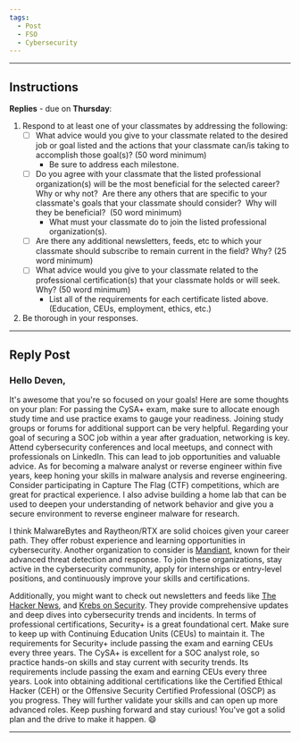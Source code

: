 ```yaml
---
tags:
  - Post
  - FSO
  - Cybersecurity
---
```

___
## Instructions
**Replies** - due on **Thursday**:
1. Respond to at least one of your classmates by addressing the following:  
	- [ ] What advice would you give to your classmate related to the desired job or goal listed and the actions that your classmate can/is taking to accomplish those goal(s)? (50 word minimum)
		- Be sure to address each milestone.  
	- [ ] Do you agree with your classmate that the listed professional organization(s) will be the most beneficial for the selected career? Why or why not?  Are there any others that are specific to your classmate's goals that your classmate should consider?  Why will they be beneficial?  (50 word minimum)  
		- What must your classmate do to join the listed professional organization(s).
	- [ ] Are there any additional newsletters, feeds, etc to which your classmate should subscribe to remain current in the field? Why? (25 word minimum)
	- [ ] What advice would you give to your classmate related to the professional certification(s) that your classmate holds or will seek. Why? (50 word minimum)  
		- List all of the requirements for each certificate listed above. (Education, CEUs, employment, ethics, etc.)
2. Be thorough in your responses.
___
## Reply Post
### **Hello Deven,**

It's awesome that you're so focused on your goals! Here are some thoughts on your plan: For passing the CySA+ exam, make sure to allocate enough study time and use practice exams to gauge your readiness. Joining study groups or forums for additional support can be very helpful. Regarding your goal of securing a SOC job within a year after graduation, networking is key. Attend cybersecurity conferences and local meetups, and connect with professionals on LinkedIn. This can lead to job opportunities and valuable advice. As for becoming a malware analyst or reverse engineer within five years, keep honing your skills in malware analysis and reverse engineering. Consider participating in Capture The Flag (CTF) competitions, which are great for practical experience. I also advise building a home lab that can be used to deepen your understanding of network behavior and give you a secure environment to reverse engineer malware for research.

I think MalwareBytes and Raytheon/RTX are solid choices given your career path. They offer robust experience and learning opportunities in cybersecurity. Another organization to consider is [Mandiant](https://www.mandiant.com/), known for their advanced threat detection and response. To join these organizations, stay active in the cybersecurity community, apply for internships or entry-level positions, and continuously improve your skills and certifications.

Additionally, you might want to check out newsletters and feeds like [The Hacker News](https://thehackernews.com/), and [Krebs on Security](https://krebsonsecurity.com/). They provide comprehensive updates and deep dives into cybersecurity trends and incidents. In terms of professional certifications, Security+ is a great foundational cert. Make sure to keep up with Continuing Education Units (CEUs) to maintain it. The requirements for Security+ include passing the exam and earning CEUs every three years. The CySA+ is excellent for a SOC analyst role, so practice hands-on skills and stay current with security trends. Its requirements include passing the exam and earning CEUs every three years. Look into obtaining additional certifications like the Certified Ethical Hacker (CEH) or the Offensive Security Certified Professional (OSCP) as you progress. They will further validate your skills and can open up more advanced roles. Keep pushing forward and stay curious! You've got a solid plan and the drive to make it happen. 😄
___